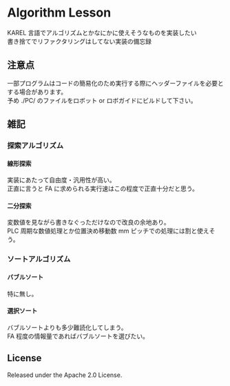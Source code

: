 # Algorithm Lesson

KAREL 言語でアルゴリズムとかなにかに使えそうなものを実装したい  
書き捨てでリファクタリングはしてない実装の備忘録

## 注意点

一部プログラムはコードの簡易化のため実行する際にヘッダーファイルを必要とする場合があります。  
予め ./PC/ のファイルをロボット or ロボガイドにビルドして下さい。

## 雑記

### 探索アルゴリズム

#### 線形探索

実装にあたって自由度・汎用性が高い。  
正直に言うと FA に求められる実行速はこの程度で正直十分だと思う。

#### 二分探索

変数値を見ながら書きなぐっただけなので改良の余地あり。  
PLC 周期な数値処理とか位置決め移動数 mm ピッチでの処理には割と使えそう。

### ソートアルゴリズム

#### バブルソート

特に無し。

#### 選択ソート

バブルソートよりも多少難読化してしまう。  
FA 程度の情報量であればバブルソートを選びたい。

## License

Released under the Apache 2.0 License.
